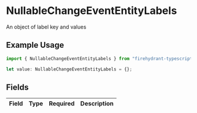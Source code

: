 # NullableChangeEventEntityLabels

An object of label key and values

## Example Usage

```typescript
import { NullableChangeEventEntityLabels } from "firehydrant-typescript-sdk/models/components";

let value: NullableChangeEventEntityLabels = {};
```

## Fields

| Field       | Type        | Required    | Description |
| ----------- | ----------- | ----------- | ----------- |